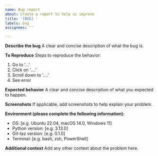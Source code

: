 ```yaml
---
name: Bug report
about: Create a report to help us improve
title: '[BUG] '
labels: bug
assignees: ''

---
```


**Describe the bug**
A clear and concise description of what the bug is.

**To Reproduce**
Steps to reproduce the behavior:
1. Go to '...'
2. Click on '....'
3. Scroll down to '....'
4. See error

**Expected behavior**
A clear and concise description of what you expected to happen.

**Screenshots**
If applicable, add screenshots to help explain your problem.

**Environment (please complete the following information):**
- OS: [e.g. Ubuntu 22.04, macOS 14.0, Windows 11]
- Python version: [e.g. 3.13.0]
- Git-taz version: [e.g. 0.1.0]
- Terminal: [e.g. bash, zsh, PowerShell]

**Additional context**
Add any other context about the problem here.
